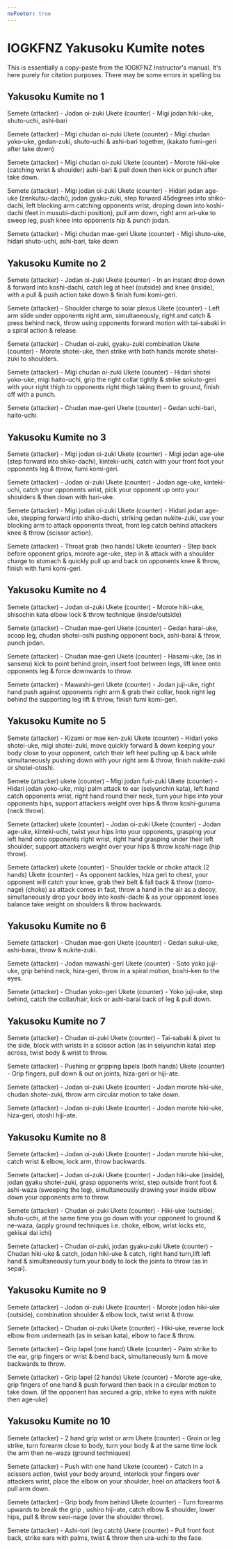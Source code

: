 ```yaml
---
noFooter: true
---
```


# IOGKFNZ Yakusoku Kumite notes

This is essentially a copy-paste from the IOGKFNZ Instructor's manual. It's here purely for citation purposes. There may be some errors in spelling bu

## Yakusoku Kumite no 1

Semete (attacker) - Jodan oi-zuki
Ukete (counter) - Migi jodan hiki-uke, shuto-uchi, ashi-bari

Semete (attacker) - Migi chudan oi-zuki
Ukete (counter) - Migi chudan yoko-uke, gedan-zuki, shuto-uchi & ashi-bari together, (kakato fumi-geri after take down)

Semete (attacker) - Migi chudan oi-zuki
Ukete (counter) - Morote hiki-uke (catching wrist & shoulder) ashi-bari & pull down then kick or punch after take down.

Semete (attacker) - Migi jodan oi-zuki
Ukete (counter) - Hidari jodan age-uke (zenkutsu-dachi), jodan gyaku-zuki, step forward 45degrees into shiko-dachi, left blocking arm catching opponents wrist, droping down into koshi-dachi (feet in musubi-dachi position), pull arm down, right arm ari-uke to sweep leg, push knee into opponents hip & punch jodan.

Semete (attacker) - Migi chudan mae-geri
Ukete (counter) - Migi shuto-uke, hidari shuto-uchi, ashi-bari, take down

## Yakusoku Kumite no 2

Semete (attacker) - Jodan oi-zuki
Ukete (counter) - In an instant drop down & forward into koshi-dachi, catch leg at heel (outside) and knee (inside), with a pull & push action take down & finish fumi komi-geri.

Semete (attacker) - Shoulder charge to solar plexus
Ukete (counter) - Left arm slide under opponents right arm, simultaneously, right and catch & press behind neck, throw using opponents forward motion with tai-sabaki in a spiral action & release.

Semete (attacker) - Chudan oi-zuki, gyaku-zuki combination
Ukete (counter) - Morote shotei-uke, then strike with both hands morote shotei-zuki to shoulders.

Semete (attacker) - Migi chudan oi-zuki
Ukete (counter) - Hidari shotei yoko-uke, migi haito-uchi, grip the right collar tightly & strike sokuto-geri with your right thigh to opponents right thigh taking them to ground, finish off with a punch.

Semete (attacker) - Chudan mae-geri
Ukete (counter) - Gedan uchi-bari, haito-uchi.

## Yakusoku Kumite no 3

Semete (attacker) - Migi jodan oi-zuki
Ukete (counter) - Migi jodan age-uke (step forward into shiko-dachi), kinteki-uchi, catch with your front foot your opponents leg & throw, fumi komi-geri.

Semete (attacker) - Jodan oi-zuki
Ukete (counter) - Jodan age-uke, kinteki-uchi, catch your opponents wrist, pick your opponent up onto your shoulders & then down with hari-uke.

Semete (attacker) - Migi jodan oi-zuki
Ukete (counter) - Hidari jodan age-uke, stepping forward into shiko-dachi, striking gedan nukite-zuki, use your blocking arm to attack opponents throat, front leg catch behind attackers knee & throw (scissor action).

Semete (attacker) - Throat grab (two hands)
Ukete (counter) - Step back before opponent grips, morote age-uke, step in & attack with a shoulder charge to stomach & quickly pull up and back on opponents knee & throw, finish with fumi komi-geri.

## Yakusoku Kumite no 4

Semete (attacker) - Jodan oi-zuki
Ukete (counter) - Morote hiki-uke, shisochin kata elbow lock & throw technique (inside/outside)

Semete (attacker) - Chudan mae-geri
Ukete (counter) - Gedan harai-uke, scoop leg, chudan shotei-oshi pushing opponent back, ashi-barai & throw, punch jodan.

Semete (attacker) - Chudan mae-geri
Ukete (counter) - Hasami-uke, (as in sanseru) kick to point behind groin, insert foot between legs, lift knee onto opponents leg & force downwards to throw.

Semete (attacker) - Mawashi-geri
Ukete (counter) - Jodan juji-uke, right hand push against opponents right arm & grab their collar, hook right leg behind the supporting leg lift & throw, finish fumi komi-geri.

## Yakusoku Kumite no 5

Semete (attacker) - Kizami or mae ken-zuki
Ukete (counter) - Hidari yoko shotei-uke, migi shotei-zuki, move quickly forward & down keeping your body close to your opponent, catch their left heel pulling up & back while simultaneously pushing down with your right arm & throw, finish nukite-zuki or shotei-otoshi.

Semete (attacker) ukete (counter) - Migi jodan furi-zuki
Ukete (counter) - Hidari jodan yoko-uke, migi palm attack to ear (seiyunchin kata), left hand catch opponents wrist, right hand round their neck, turn your hips into your opponents hips, support attackers weight over hips & throw koshi-guruma (neck throw).

Semete (attacker) ukete (counter) - Jodan oi-zuki
Ukete (counter) - Jodan age-uke, kinteki-uchi, twist your hips into your opponents, grasping your left hand onto opponents right wrist, right hand grasping under their left shoulder, support attackers weight over your hips & throw koshi-nage (hip throw).

Semete (attacker) ukete (counter) - Shoulder tackle or choke attack (2 hands)
Ukete (counter) - As opponent tackles, hiza geri to chest, your opponent will catch your knee, grab their belt & fall back & throw (tomo-nage) (choke) as attack comes in fast, throw a hand in the air as a decoy, simultaneously drop your body into koshi-dachi & as your opponent loses balance take weight on shoulders & throw backwards.

## Yakusoku Kumite no 6

Semete (attacker) - Chudan mae-geri
Ukete (counter) - Gedan sukui-uke, ashi-barai, throw & nukite-zuki.

Semete (attacker) - Jodan mawashi-geri
Ukete (counter) - Soto yoko juji-uke, grip behind neck, hiza-geri, throw in a spiral motion, boshi-ken to the eyes.

Semete (attacker) - Chudan yoko-geri
Ukete (counter) - Yoko juji-uke, step behind, catch the collar/hair, kick or ashi-barai back of leg & pull down.

## Yakusoku Kumite no 7

Semete (attacker) - Chudan oi-zuki
Ukete (counter) - Tai-sabaki & pivot to the side, block with wrists in a scissor action (as in seiyunchin kata) step across, twist body & wrist to throw.

Semete (attacker) - Pushing or gripping lapels (both hands)
Ukete (counter) - Grip fingers, pull down & out on joints, hiza-geri or hiji-ate.

Semete (attacker) - Jodan oi-zuki
Ukete (counter) - Jodan morote hiki-uke, chudan shotei-zuki, throw arm circular motion to take down.

Semete (attacker) - Jodan oi-zuki
Ukete (counter) - Jodan morote hiki-uke, hiza-geri, otoshi hiji-ate.

## Yakusoku Kumite no 8

Semete (attacker) - Jodan oi-zuki
Ukete (counter) - Jodan morote hiki-uke, catch wrist & elbow, lock arm, throw backwards.

Semete (attacker) - Jodan oi-zuki
Ukete (counter) - Jodan hiki-uke (inside), jodan gyaku shotei-zuki, grasp opponents wrist, step outside front foot & ashi-waza (sweeping the leg), simultaneously drawing your inside elbow down your opponents arm to throw.

Semete (attacker) - Chudan oi-zuki
Ukete (counter) - Hiki-uke (outside), shuto-uchi, at the same time you go down with your opponent to ground & ne-waza, (apply ground techniques i.e. choke, elbow, wrist locks etc, gekisai dai ichi)

Semete (attacker) - Chudan oi-zuki, jodan gyaku-zuki
Ukete (counter) - Chudan hiki-uke & catch, jodan hiki-uke & catch, right hand turn,lift left hand & simultaneously turn your body to lock the joints to throw (as in sepai).

## Yakusoku Kumite no 9

Semete (attacker) - Jodan oi-zuki
Ukete (counter) - Morote jodan hiki-uke (outside), combination shoulder & elbow lock, twist wrist & throw.

Semete (attacker) - Chudan oi-zuki
Ukete (counter) - Hiki-uke, reverse lock elbow from underneath (as in seisan kata), elbow to face & throw.

Semete (attacker) - Grip lapel (one hand)
Ukete (counter) - Palm strike to the ear, grip fingers or wrist & bend back, simultaneously turn & move backwards to throw.

Semete (attacker) - Grip lapel (2 hands)
Ukete (counter) - Morote age-uke, grip fingers of one hand & push forward then back in a circular motion to take down. (if the opponent has secured a grip, strike to eyes with nukite then age-uke)

## Yakusoku Kumite no 10

Semete (attacker) - 2 hand grip wrist or arm
Ukete (counter) - Groin or leg strike, turn forearm close to body, turn your body & at the same time lock the arm then ne-waza (ground techniques)

Semete (attacker) - Push with one hand
Ukete (counter) - Catch in a scissors action, twist your body around, interlock your fingers over attackers wrist, place the elbow on your shoulder, heel on attackers foot & pull arm down.

Semete (attacker) - Grip body from behind
Ukete (counter) - Turn forearms upwards to break the grip , ushiro hiji-ate, catch elbow & shoulder, lower hips, pull & throw seoi-nage (over the shoulder throw).

Semete (attacker) - Ashi-tori (leg catch)
Ukete (counter) - Pull front foot back, strike ears with palms, twist & throw then ura-uchi to the face.
